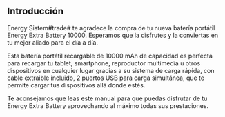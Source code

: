 ## Introducción

Energy Sistem#trade# te agradece la compra de tu nueva batería portátil Energy Extra Battery 10000. Esperamos que la disfrutes y la conviertas en tu mejor aliado para el día a día.

Esta batería portátil recargable de 10000 mAh de capacidad es perfecta para recargar tu tablet, smartphone, reproductor multimedia u otros dispositivos en cualquier lugar gracias a su sistema de carga rápida, con cable extraible incluido, 2 puertos USB para carga simultánea, que te permite cargar tus dispositivos allá donde estés.

Te aconsejamos que leas este manual para que puedas disfrutar de tu Energy Extra Battery aprovechando al máximo todas sus prestaciones.

